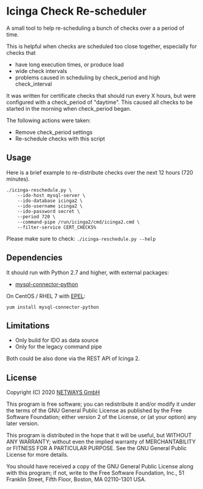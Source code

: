 Icinga Check Re-scheduler
=========================

A small tool to help re-scheduling a bunch of checks over a a period of time.

This is helpful when checks are scheduled too close together, especially for checks that
 
* have long execution times, or produce load
* wide check intervals
* problems caused in scheduling by check_period and high check_interval

It was written for certificate checks that should run every X hours, but were configured with a check_period of
"daytime". This caused all checks to be started in the morning when check_period began.

The following actions were taken:

* Remove check_period settings
* Re-schedule checks with this script

## Usage

Here is a brief example to re-distribute checks over the next 12 hours (720 minutes).

```
./icinga-reschedule.py \
    --ido-host mysql-server \
    --ido-database icinga2 \
    --ido-username icinga2 \
    --ido-password secret \
    --period 720 \
    --command-pipe /run/icinga2/cmd/icinga2.cmd \
    --filter-service CERT_CHECKS%
```

Please make sure to check: `./icinga-reschedule.py --help`

## Dependencies

It should run with Python 2.7 and higher, with external packages:

* [mysql-connector-python](https://pypi.org/project/mysql-connector-python/)

On CentOS / RHEL 7 with [EPEL](https://fedoraproject.org/wiki/EPEL):

```
yum install mysql-connector-python
```

## Limitations

* Only build for IDO as data source
* Only for the legacy command pipe

Both could be also done via the REST API of Icinga 2.

## License

Copyright (C) 2020 [NETWAYS GmbH](mailto:info@netways.de)

This program is free software; you can redistribute it and/or modify
it under the terms of the GNU General Public License as published by
the Free Software Foundation; either version 2 of the License, or
(at your option) any later version.

This program is distributed in the hope that it will be useful,
but WITHOUT ANY WARRANTY; without even the implied warranty of
MERCHANTABILITY or FITNESS FOR A PARTICULAR PURPOSE.  See the
GNU General Public License for more details.

You should have received a copy of the GNU General Public License along
with this program; if not, write to the Free Software Foundation, Inc.,
51 Franklin Street, Fifth Floor, Boston, MA 02110-1301 USA.
